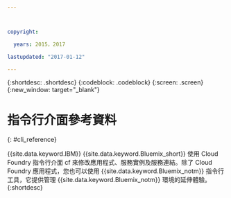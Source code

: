 ```yaml
---



copyright:

  years: 2015，2017

lastupdated: "2017-01-12"

---
```


{:shortdesc: .shortdesc}
{:codeblock: .codeblock}
{:screen: .screen}
{:new_window: target="_blank"}

# 指令行介面參考資料
{: #cli_reference}

{{site.data.keyword.IBM}} {{site.data.keyword.Bluemix_short}} 使用 Cloud Foundry 指令行介面 cf 來修改應用程式、服務實例及服務連結。除了 Cloud Foundry 應用程式，您也可以使用 {{site.data.keyword.Bluemix_notm}} 指令行工具，它提供管理 {{site.data.keyword.Bluemix_notm}} 環境的延伸體驗。
{:shortdesc}

